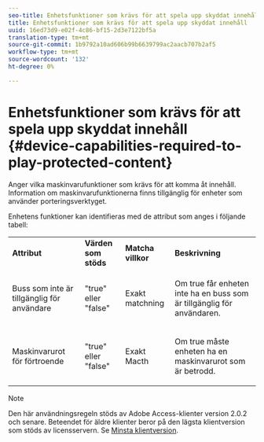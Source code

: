 ```yaml
---
seo-title: Enhetsfunktioner som krävs för att spela upp skyddat innehåll
title: Enhetsfunktioner som krävs för att spela upp skyddat innehåll
uuid: 16ed73d9-e02f-4c86-bf15-2d3e7122bf5a
translation-type: tm+mt
source-git-commit: 1b9792a10ad606b99b6639799ac2aacb707b2af5
workflow-type: tm+mt
source-wordcount: '132'
ht-degree: 0%

---
```



# Enhetsfunktioner som krävs för att spela upp skyddat innehåll {#device-capabilities-required-to-play-protected-content}

Anger vilka maskinvarufunktioner som krävs för att komma åt innehåll. Information om maskinvarufunktionerna finns tillgänglig för enheter som använder porteringsverktyget.

Enhetens funktioner kan identifieras med de attribut som anges i följande tabell:

<table id="table_v3n_fks_n4"> 
 <tbody> 
  <tr> 
   <td><b>Attribut</b> </td> 
   <td><b>Värden som stöds</b> </td> 
   <td><b>Matcha villkor</b> </td> 
   <td><b>Beskrivning</b> </td> 
  </tr> 
  <tr> 
   <td colname="1" class="- topic/entry "> <p class="- topic/p ">Buss som inte är tillgänglig för användare </p> </td> 
   <td colname="2" class="- topic/entry "> <p class="- topic/p ">"true" eller "false" </p> </td> 
   <td colname="3" class="- topic/entry "> <p class="- topic/p ">Exakt matchning </p> </td> 
   <td colname="4" class="- topic/entry "> <p class="- topic/p ">Om true får enheten inte ha en buss som är tillgänglig för användaren. </p> </td> 
  </tr> 
  <tr> 
   <td colname="1" class="- topic/entry "> <p class="- topic/p ">Maskinvarurot för förtroende </p> </td> 
   <td colname="2" class="- topic/entry "> <p class="- topic/p ">"true" eller "false" </p> </td> 
   <td colname="3" class="- topic/entry "> <p class="- topic/p ">Exakt Macth </p> </td> 
   <td colname="4" class="- topic/entry "> <p class="- topic/p ">Om true måste enheten ha en maskinvarurot som är betrodd. </p> </td> 
  </tr> 
 </tbody> 
</table>

>[!NOTE]
>
>Den här användningsregeln stöds av Adobe Access-klienter version 2.0.2 och senare. Beteendet för äldre klienter beror på den lägsta klientversion som stöds av licensservern. Se [Minsta klientversion](../../../../aaxs-protecting-content/content-setting-up-the-sdk/content-setting-up-the-dev-env.md).


